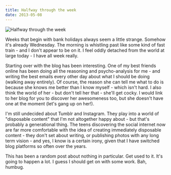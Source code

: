 ```yaml
---
title: Halfway through the week
date: 2013-05-08
---
```


![Halfway through the week](https://source.unsplash.com/y7GlIdTUOvo/1600x900)

Weeks that begin with bank holidays always seem a little strange. Somehow it's already Wednesday. The morning is whistling past like some kind of fast train - and I don't appear to be on it. I feel oddly detached from the world at large today - I have all week really.

Starting over with the blog has been interesting. One of my best friends online has been doing all the reasoning and psycho-analysis for me - and writing the best emails every other day about what I should be doing (walking away entirely). Of course, the reason she can tell me what to do is because she knows me better than I know myself - which isn't hard. I also think the world of her - but don't tell her that - she'll get cocky. I would link to her blog for you to discover her awesomeness too, but she doesn't have one at the moment (let's gang up on her!).

I'm still undecided about Tumblr and Instagram. They play into a world of "disposable content" that I'm not altogether happy about - but that's probably a generational thing. The teens discovering the social internet now are far more comfortable with the idea of creating immediately disposable content - they don't set about writing, or publishing photos with any long term vision - and yes, I know is a certain irony, given that I have switched blog platforms so often over the years.

This has been a random post about nothing in particular. Get used to it. It's going to happen a lot. I guess I should get on with some work. Bah, humbug.